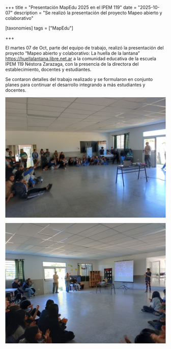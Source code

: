 +++
title = "Presentación MapEdu 2025 en el IPEM 119"
date = "2025-10-07"
description = "Se realizó la presentación del proyecto Mapeo abierto y colaborativo"

[taxonomies]
tags = ["MapEdu"]

+++

El martes 07 de Oct, parte del equipo de trabajo, realizó la presentación del proyecto “Mapeo abierto y colaborativo: La huella de la lantana” https://huellalantana.libre.net.ar 
a la comunidad educativa de la escuela IPEM 119 Néstora Zarazaga, con la presencia de la directora del establecimiento, docentes y estudiantes.

Se contaron detalles del trabajo realizado y se formularon en conjunto planes para continuar el desarrollo integrando a más estudiantes y docentes.

![](/img/presentacion_en_IPEM_01.jpg)

![](/img/presentacion_en_IPEM_02.jpg)
